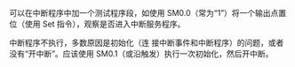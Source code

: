 可以在中断程序中加一个测试程序段，如使用 SM0.0（常为“1”）将一个输出点置 位（使用 Set 指令），观察是否进入中断服务程序。

中断程序不执行，多数原因是初始化（连 接中断事件和中断程序）的问题，或者没有“开中断”。应该使用 SM0.1（或沿触发）执行一次初始化，然后开中断。

